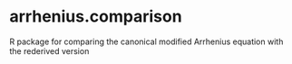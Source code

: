 # arrhenius.comparison
R package for comparing the canonical modified Arrhenius equation with the rederived version
